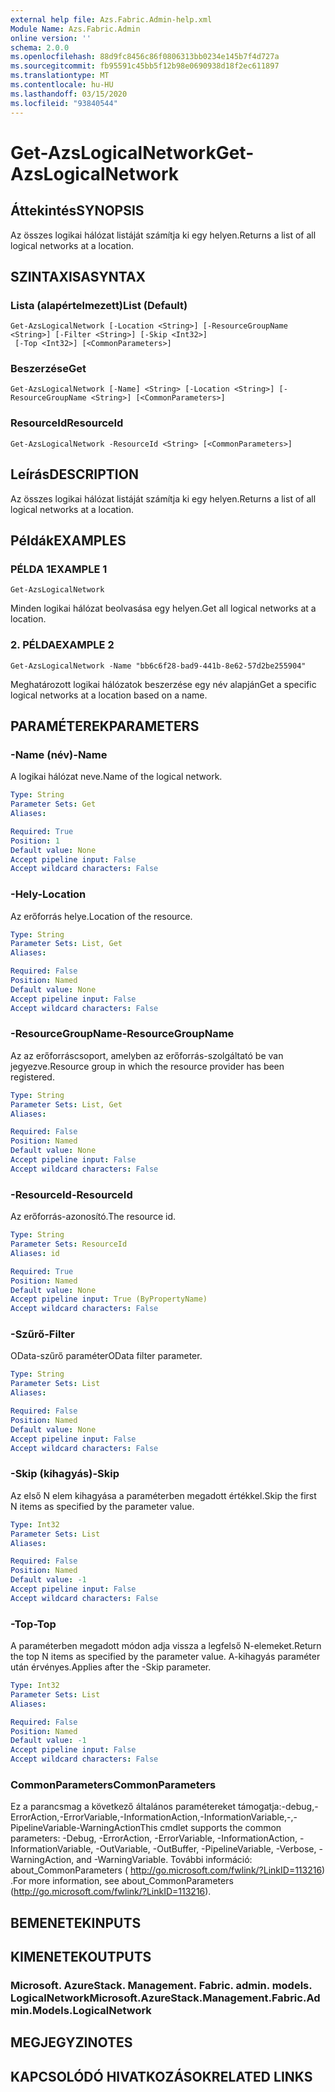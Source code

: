 ```yaml
---
external help file: Azs.Fabric.Admin-help.xml
Module Name: Azs.Fabric.Admin
online version: ''
schema: 2.0.0
ms.openlocfilehash: 88d9fc8456c86f0806313bb0234e145b7f4d727a
ms.sourcegitcommit: fb95591c45bb5f12b98e0690938d18f2ec611897
ms.translationtype: MT
ms.contentlocale: hu-HU
ms.lasthandoff: 03/15/2020
ms.locfileid: "93840544"
---
```

# <span data-ttu-id="f4180-101">Get-AzsLogicalNetwork</span><span class="sxs-lookup"><span data-stu-id="f4180-101">Get-AzsLogicalNetwork</span></span>

## <span data-ttu-id="f4180-102">Áttekintés</span><span class="sxs-lookup"><span data-stu-id="f4180-102">SYNOPSIS</span></span>
<span data-ttu-id="f4180-103">Az összes logikai hálózat listáját számítja ki egy helyen.</span><span class="sxs-lookup"><span data-stu-id="f4180-103">Returns a list of all logical networks at a location.</span></span>

## <span data-ttu-id="f4180-104">SZINTAXISA</span><span class="sxs-lookup"><span data-stu-id="f4180-104">SYNTAX</span></span>

### <span data-ttu-id="f4180-105">Lista (alapértelmezett)</span><span class="sxs-lookup"><span data-stu-id="f4180-105">List (Default)</span></span>
```
Get-AzsLogicalNetwork [-Location <String>] [-ResourceGroupName <String>] [-Filter <String>] [-Skip <Int32>]
 [-Top <Int32>] [<CommonParameters>]
```

### <span data-ttu-id="f4180-106">Beszerzése</span><span class="sxs-lookup"><span data-stu-id="f4180-106">Get</span></span>
```
Get-AzsLogicalNetwork [-Name] <String> [-Location <String>] [-ResourceGroupName <String>] [<CommonParameters>]
```

### <span data-ttu-id="f4180-107">ResourceId</span><span class="sxs-lookup"><span data-stu-id="f4180-107">ResourceId</span></span>
```
Get-AzsLogicalNetwork -ResourceId <String> [<CommonParameters>]
```

## <span data-ttu-id="f4180-108">Leírás</span><span class="sxs-lookup"><span data-stu-id="f4180-108">DESCRIPTION</span></span>
<span data-ttu-id="f4180-109">Az összes logikai hálózat listáját számítja ki egy helyen.</span><span class="sxs-lookup"><span data-stu-id="f4180-109">Returns a list of all logical networks at a location.</span></span>

## <span data-ttu-id="f4180-110">Példák</span><span class="sxs-lookup"><span data-stu-id="f4180-110">EXAMPLES</span></span>

### <span data-ttu-id="f4180-111">PÉLDA 1</span><span class="sxs-lookup"><span data-stu-id="f4180-111">EXAMPLE 1</span></span>
```
Get-AzsLogicalNetwork
```

<span data-ttu-id="f4180-112">Minden logikai hálózat beolvasása egy helyen.</span><span class="sxs-lookup"><span data-stu-id="f4180-112">Get all logical networks at a location.</span></span>

### <span data-ttu-id="f4180-113">2. PÉLDA</span><span class="sxs-lookup"><span data-stu-id="f4180-113">EXAMPLE 2</span></span>
```
Get-AzsLogicalNetwork -Name "bb6c6f28-bad9-441b-8e62-57d2be255904"
```

<span data-ttu-id="f4180-114">Meghatározott logikai hálózatok beszerzése egy név alapján</span><span class="sxs-lookup"><span data-stu-id="f4180-114">Get a specific logical networks at a location based on a name.</span></span>

## <span data-ttu-id="f4180-115">PARAMÉTEREK</span><span class="sxs-lookup"><span data-stu-id="f4180-115">PARAMETERS</span></span>

### <span data-ttu-id="f4180-116">-Name (név)</span><span class="sxs-lookup"><span data-stu-id="f4180-116">-Name</span></span>
<span data-ttu-id="f4180-117">A logikai hálózat neve.</span><span class="sxs-lookup"><span data-stu-id="f4180-117">Name of the logical network.</span></span>

```yaml
Type: String
Parameter Sets: Get
Aliases:

Required: True
Position: 1
Default value: None
Accept pipeline input: False
Accept wildcard characters: False
```

### <span data-ttu-id="f4180-118">-Hely</span><span class="sxs-lookup"><span data-stu-id="f4180-118">-Location</span></span>
<span data-ttu-id="f4180-119">Az erőforrás helye.</span><span class="sxs-lookup"><span data-stu-id="f4180-119">Location of the resource.</span></span>

```yaml
Type: String
Parameter Sets: List, Get
Aliases:

Required: False
Position: Named
Default value: None
Accept pipeline input: False
Accept wildcard characters: False
```

### <span data-ttu-id="f4180-120">-ResourceGroupName</span><span class="sxs-lookup"><span data-stu-id="f4180-120">-ResourceGroupName</span></span>
<span data-ttu-id="f4180-121">Az az erőforráscsoport, amelyben az erőforrás-szolgáltató be van jegyezve.</span><span class="sxs-lookup"><span data-stu-id="f4180-121">Resource group in which the resource provider has been registered.</span></span>

```yaml
Type: String
Parameter Sets: List, Get
Aliases:

Required: False
Position: Named
Default value: None
Accept pipeline input: False
Accept wildcard characters: False
```

### <span data-ttu-id="f4180-122">-ResourceId</span><span class="sxs-lookup"><span data-stu-id="f4180-122">-ResourceId</span></span>
<span data-ttu-id="f4180-123">Az erőforrás-azonosító.</span><span class="sxs-lookup"><span data-stu-id="f4180-123">The resource id.</span></span>

```yaml
Type: String
Parameter Sets: ResourceId
Aliases: id

Required: True
Position: Named
Default value: None
Accept pipeline input: True (ByPropertyName)
Accept wildcard characters: False
```

### <span data-ttu-id="f4180-124">-Szűrő</span><span class="sxs-lookup"><span data-stu-id="f4180-124">-Filter</span></span>
<span data-ttu-id="f4180-125">OData-szűrő paraméter</span><span class="sxs-lookup"><span data-stu-id="f4180-125">OData filter parameter.</span></span>

```yaml
Type: String
Parameter Sets: List
Aliases:

Required: False
Position: Named
Default value: None
Accept pipeline input: False
Accept wildcard characters: False
```

### <span data-ttu-id="f4180-126">-Skip (kihagyás)</span><span class="sxs-lookup"><span data-stu-id="f4180-126">-Skip</span></span>
<span data-ttu-id="f4180-127">Az első N elem kihagyása a paraméterben megadott értékkel.</span><span class="sxs-lookup"><span data-stu-id="f4180-127">Skip the first N items as specified by the parameter value.</span></span>

```yaml
Type: Int32
Parameter Sets: List
Aliases:

Required: False
Position: Named
Default value: -1
Accept pipeline input: False
Accept wildcard characters: False
```

### <span data-ttu-id="f4180-128">-Top</span><span class="sxs-lookup"><span data-stu-id="f4180-128">-Top</span></span>
<span data-ttu-id="f4180-129">A paraméterben megadott módon adja vissza a legfelső N-elemeket.</span><span class="sxs-lookup"><span data-stu-id="f4180-129">Return the top N items as specified by the parameter value.</span></span>
<span data-ttu-id="f4180-130">A-kihagyás paraméter után érvényes.</span><span class="sxs-lookup"><span data-stu-id="f4180-130">Applies after the -Skip parameter.</span></span>

```yaml
Type: Int32
Parameter Sets: List
Aliases:

Required: False
Position: Named
Default value: -1
Accept pipeline input: False
Accept wildcard characters: False
```

### <span data-ttu-id="f4180-131">CommonParameters</span><span class="sxs-lookup"><span data-stu-id="f4180-131">CommonParameters</span></span>
<span data-ttu-id="f4180-132">Ez a parancsmag a következő általános paramétereket támogatja:-debug,-ErrorAction,-ErrorVariable,-InformationAction,-InformationVariable,-,-PipelineVariable-WarningAction</span><span class="sxs-lookup"><span data-stu-id="f4180-132">This cmdlet supports the common parameters: -Debug, -ErrorAction, -ErrorVariable, -InformationAction, -InformationVariable, -OutVariable, -OutBuffer, -PipelineVariable, -Verbose, -WarningAction, and -WarningVariable.</span></span> <span data-ttu-id="f4180-133">További információ: about_CommonParameters ( http://go.microsoft.com/fwlink/?LinkID=113216) .</span><span class="sxs-lookup"><span data-stu-id="f4180-133">For more information, see about_CommonParameters (http://go.microsoft.com/fwlink/?LinkID=113216).</span></span>

## <span data-ttu-id="f4180-134">BEMENETEK</span><span class="sxs-lookup"><span data-stu-id="f4180-134">INPUTS</span></span>

## <span data-ttu-id="f4180-135">KIMENETEK</span><span class="sxs-lookup"><span data-stu-id="f4180-135">OUTPUTS</span></span>

### <span data-ttu-id="f4180-136">Microsoft. AzureStack. Management. Fabric. admin. models. LogicalNetwork</span><span class="sxs-lookup"><span data-stu-id="f4180-136">Microsoft.AzureStack.Management.Fabric.Admin.Models.LogicalNetwork</span></span>

## <span data-ttu-id="f4180-137">MEGJEGYZI</span><span class="sxs-lookup"><span data-stu-id="f4180-137">NOTES</span></span>

## <span data-ttu-id="f4180-138">KAPCSOLÓDÓ HIVATKOZÁSOK</span><span class="sxs-lookup"><span data-stu-id="f4180-138">RELATED LINKS</span></span>
